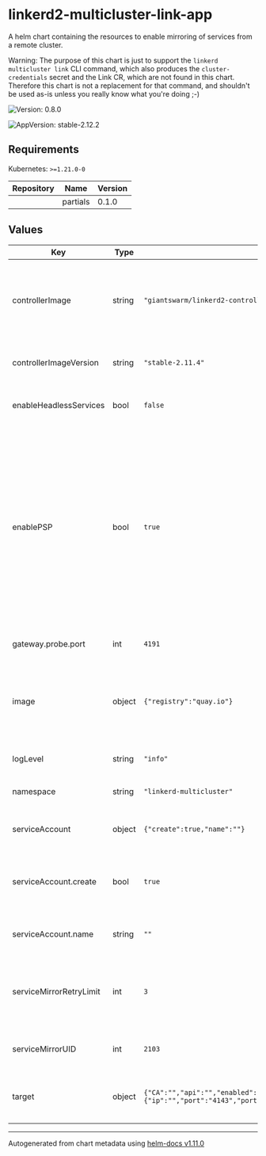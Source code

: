 # linkerd2-multicluster-link-app

A helm chart containing the resources to enable mirroring
of services from a remote cluster.

Warning: The purpose of this chart is just to support the `linkerd
multicluster link` CLI command, which also produces the
`cluster-credentials` secret and the Link CR, which are not found in this
chart. Therefore this chart is not a replacement for that command, and
shouldn't be used as-is unless you really know what you're doing ;-)

![Version: 0.8.0](https://img.shields.io/badge/Version-0.8.0-informational?style=flat-square)

![AppVersion: stable-2.12.2](https://img.shields.io/badge/AppVersion-stable--2.12.2-informational?style=flat-square)

## Requirements

Kubernetes: `>=1.21.0-0`

| Repository | Name | Version |
|------------|------|---------|
|  | partials | 0.1.0 |

## Values

| Key | Type | Default | Description |
|-----|------|---------|-------------|
| controllerImage | string | `"giantswarm/linkerd2-controller"` | Docker image for the Service mirror component (uses the Linkerd controller image) |
| controllerImageVersion | string | `"stable-2.11.4"` | Tag for the Service Mirror container Docker image |
| enableHeadlessServices | bool | `false` | Toggle support for mirroring headless services |
| enablePSP | bool | `true` | Create RoleBindings to associate ServiceAccount of target cluster Service Mirror to the control plane PSP resource. This requires that `enabledPSP` is set to true on the extension and control plane install. Note PSP has been deprecated since k8s v1.21 |
| gateway.probe.port | int | `4191` | The port used for liveliness probing |
| image | object | `{"registry":"quay.io"}` | Registry switch Do not overwrite this as it is automatically set based on the installation region |
| logLevel | string | `"info"` | Log level for the Multicluster components |
| namespace | string | `"linkerd-multicluster"` | Service Mirror component namespace |
| serviceAccount | object | `{"create":true,"name":""}` | Settings for service account creation. |
| serviceAccount.create | bool | `true` | Whether to create a service account or use a pre-created one. |
| serviceAccount.name | string | `""` | Name of the (pre-)created service account. |
| serviceMirrorRetryLimit | int | `3` | Number of times update from the remote cluster is allowed to be requeued (retried) |
| serviceMirrorUID | int | `2103` | User id under which the Service Mirror shall be ran |
| target | object | `{"CA":"","api":"","enabled":false,"gateway":{"ip":"","port":"4143","portProbe":"4191"},"name":"target","token":""}` | Settings needed in order to enable the link to watch services |

----------------------------------------------
Autogenerated from chart metadata using [helm-docs v1.11.0](https://github.com/norwoodj/helm-docs/releases/v1.11.0)
